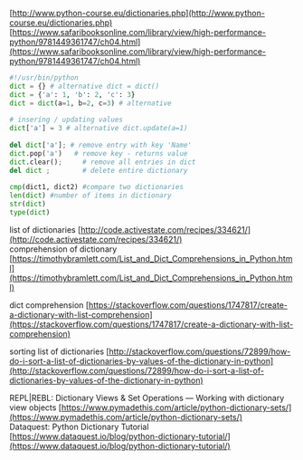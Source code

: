   
[http://www.python-course.eu/dictionaries.php](http://www.python-course.eu/dictionaries.php)  
[https://www.safaribooksonline.com/library/view/high-performance-python/9781449361747/ch04.html](https://www.safaribooksonline.com/library/view/high-performance-python/9781449361747/ch04.html)  
  

```python
#!/usr/bin/python  
dict = {} # alternative dict = dict()  
dict = {'a': 1, 'b': 2, 'c': 3}  
dict = dict(a=1, b=2, c=3) # alternative  
  
# insering / updating values  
dict['a'] = 3 # alternative dict.update(a=1)  
  
del dict['a']; # remove entry with key 'Name'  
dict.pop('a')   # remove key - returns value  
dict.clear();     # remove all entries in dict  
del dict ;        # delete entire dictionary  
  
cmp(dict1, dict2) #compare two dictionaries  
len(dict) #number of items in dictionary  
str(dict)   
type(dict)
```




  
  
list of dictionaries [http://code.activestate.com/recipes/334621/](http://code.activestate.com/recipes/334621/)  
comprehension of dictionary [https://timothybramlett.com/List_and_Dict_Comprehensions_in_Python.html](https://timothybramlett.com/List_and_Dict_Comprehensions_in_Python.html)  
  
dict comprehension [https://stackoverflow.com/questions/1747817/create-a-dictionary-with-list-comprehension](https://stackoverflow.com/questions/1747817/create-a-dictionary-with-list-comprehension)  
  
sorting list of dictionaries [http://stackoverflow.com/questions/72899/how-do-i-sort-a-list-of-dictionaries-by-values-of-the-dictionary-in-python](http://stackoverflow.com/questions/72899/how-do-i-sort-a-list-of-dictionaries-by-values-of-the-dictionary-in-python)  
  
REPL|REBL: Dictionary Views & Set Operations — Working with dictionary view objects [https://www.pymadethis.com/article/python-dictionary-sets/](https://www.pymadethis.com/article/python-dictionary-sets/)  
Dataquest: Python Dictionary Tutorial [https://www.dataquest.io/blog/python-dictionary-tutorial/](https://www.dataquest.io/blog/python-dictionary-tutorial/)